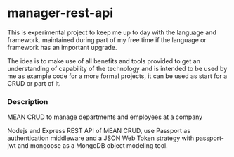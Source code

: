 # manager-rest-api
 This is experimental project to keep me up to day with the language and framework. maintained during part of my free time if the language or framework has an important upgrade. 
 
 The idea is  to make use of all benefits and tools provided to get an understanding of capability of the technology and is intended to be used by me as example code for a more formal projects, it can be used as start for a CRUD or part of it. 

### Description
MEAN CRUD to manage departments and employees at a company

Nodejs and Express REST API of MEAN CRUD, use Passport as authentication middleware and a JSON Web Token strategy with passport-jwt and mongoose  as a MongoDB object modeling tool.